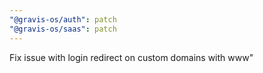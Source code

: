 ```yaml
---
"@gravis-os/auth": patch
"@gravis-os/saas": patch
---
```


Fix issue with login redirect on custom domains with www"
